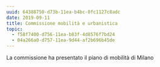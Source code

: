 ```yaml
---
uuid: 64388750-d73b-11ea-b4bc-0fc1127c8adc
date: 2019-09-11
title: Commissione mobilità e urbanistica
topic:
  - f58f7400-d756-11ea-b83f-4d8576f7bd24
  - 04a266a0-d757-11ea-9d44-af2b696b45de
---
```


La commissione ha presentato il piano di mobilità di Milano
